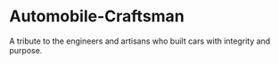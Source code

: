 # Automobile-Craftsman
A tribute to the engineers and artisans who built cars with integrity and purpose.
